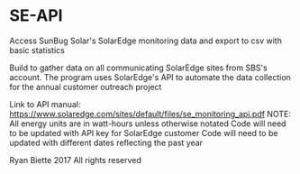 # SE-API
Access SunBug Solar's SolarEdge monitoring data and export to csv with basic statistics

Build to gather data on all communicating SolarEdge sites from SBS's account. 
The program uses SolarEdge's API to automate the data collection for the annual customer outreach project

Link to API manual: https://www.solaredge.com/sites/default/files/se_monitoring_api.pdf
NOTE: All energy units are in watt-hours unless otherwise notated
Code will need to be updated with API key for SolarEdge customer
Code will need to be updated with different dates reflecting the past year

Ryan Biette 2017
All rights reserved
